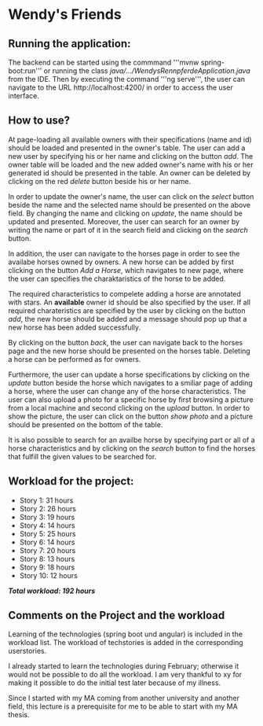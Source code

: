 # Wendy's Friends

## Running the application:

The backend can be started using the commmand '''mvnw spring-boot:run''' or running the class *java/.../WendysRennpferdeApplication.java* from the IDE. Then by executing the command '''ng serve''', the user can navigate to the URL http://localhost:4200/ in order to access the user interface.

## How to use?
At page-loading all available owners with their specifications (name and id) should be loaded and presented in the owner's table. The user can add a new user by specifying his or her name and clicking on the button *add*.
The owner table will be loaded and the new added owner's name with his or her generated id should be presented in the table. An owner can be deleted by clicking on the red *delete* button beside his or her name.

In order to update the owner's name, the user can click on the *select* button beside the name and the selected name should be presented on the above field. By changing the name and clicking on *update*, the name should be updated and presented.
Moreover, the user can search for an owner by writing the name or part of it in the search field and clicking on the *search* button.

In addition, the user can navigate to the horses page in order to see the availabe horses owned by owners. A new horse can be added by first clicking on the button *Add a Horse*, which navigates to new page, where the user can specifies the charaktaristics of the horse to be added.

The required characteristics to compelete adding a horse are annotated with stars. An **available** owner id should be also specified by the user. If all required charateristics are specified by the user by clicking on the button *add*, the new horse should be added and a message should pop up that a new horse has been added successfully.

By clicking on the button *back*, the user can navigate back to the horses page and the new horse should be presented on the horses table. Deleting a horse can be performed as for owners.

Furthermore, the user can update a horse specifications by clicking on the *update* button beside the horse which navigates to a smiliar page of adding a horse, where the user can change any of the horse characteristics.
The user can also upload a photo for a specific horse by first browsing a picture from a local machine and second clicking on the *upload* button. In order to show the picture, the user can click on the button *show photo* and a picture should be presented on the bottom of the table.

It is also possible to search for an availbe horse by specifying part or all of a horse characteristics and by clicking on the *search* button to find the horses that fulfill the given values to be searched for.
  

## Workload for the project:

* Story 1: 31 hours
* Story 2: 26 hours
* Story 3: 19 hours
* Story 4: 14 hours
* Story 5: 25 hours
* Story 6: 14 hours
* Story 7: 20 hours
* Story 8: 13 hours 
* Story 9: 18 hours
* Story 10: 12 hours

***Total workload: 192 hours***

## Comments on the Project and the workload

Learning of the technologies (spring boot und angular) is included in the workload list.
The workload of techstories is added in the corresponding userstories.

I already started to learn the technologies during February; otherwise it would not be possible to do all the workload.
I am very thankful to xy for making it possible to do the initial test later because of my illness.

Since I started with my MA coming from another university and another field, this lecture is a prerequisite for me to be able to start with my MA thesis.

